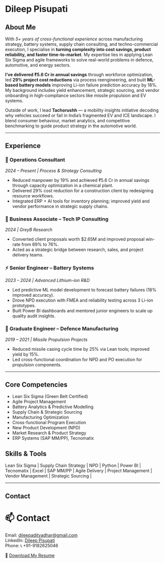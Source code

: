 
<h1 class="hero-title">Dileep Pisupati</h1>


## About Me

With *5+ years of cross-functional experience* across manufacturing strategy, battery systems, supply chain consulting, and techno-commercial execution, I specialise in **turning complexity into cost savings, product reliability, and faster time-to-market**. My expertise lies in applying Lean Six Sigma and agile frameworks to solve real-world problems in defence, automotive, and energy sectors.

**I’ve delivered ₹5.6 Cr in annual savings** through workforce optimization, led **29% project cost reductions** via process reengineering, and built **ML-based battery models** improving Li-ion failure prediction accuracy by 18%. My background includes yield enhancement, strategic sourcing, and vendor onboarding in high-compliance sectors like missile propulsion and EV systems.

Outside of work, I lead **Tachorushh** — a mobility insights initiative decoding why vehicles succeed or fail in India’s fragmented EV and ICE landscape. I blend consumer behaviour, market analytics, and competitive benchmarking to guide product strategy in the automotive world.

---

## Experience

### 🔧 Operations Consultant  
*2024 – Present | Process & Strategy Consulting*  
- Reduced manpower by 19% and achieved ₹5.6 Cr in annual savings through capacity optimization in a chemical plant.  
- Delivered 29% cost reduction for a construction client by redesigning resource workflows.  
- Integrated ERP + AI tools for inventory planning; improved yield and vendor performance in strategic supply chains.

### 🧠 Business Associate – Tech IP Consulting
*2024 | GreyB Research*  
- Converted client proposals worth $2.65M and improved proposal win-rate from 69% to 76%.  
- Acted as a strategic bridge between research, sales, and project delivery teams.

### ⚡ Senior Engineer – Battery Systems  
*2023 – 2024 | Advanced Lithium-ion R&D*  
- Led predictive ML model development to forecast battery failures (18% improved accuracy).  
- Drove NPD execution with FMEA and reliability testing across 3 Li-ion prototypes.  
- Built Power BI dashboards and mentored junior engineers to scale up quality audit insights.

### 🚀 Graduate Engineer – Defence Manufacturing  
*2019 – 2021 | Missile Propulsion Projects*  
- Reduced missile casing cycle time by 25% via Lean tools; improved yield by 15%.  
- Led cross-functional coordination for NPD and PO execution for propulsion components.

---

## Core Competencies

- Lean Six Sigma (Green Belt Certified)  
- Agile Project Management  
- Battery Analytics & Predictive Modelling  
- Supply Chain & Strategic Sourcing  
- Manufacturing Optimization  
- Cross-functional Program Execution  
- New Product Development (NPD)  
- Market Research & Product Strategy  
- ERP Systems (SAP MM/PP), Tecnomatix   

## Skills & Tools

Lean Six Sigma | Supply Chain Strategy | NPD | Python | Power BI | Tecnomatix | Excel | SAP MM/PP | Agile Delivery | Project Management | Vendor Management | Strategic Sourcing |

---

## Contact

# 📫 Contact
Email: [dileepadityadhar@gmail.com](mailto:dileepadityadhar@gmail.com)  
LinkedIn: [Dileep Pisupati](https://linkedin.com/in/p-v-s-dileep)  
Phone: 📞 +91-9182625046

📄 [Download My Resume](assets/Dileep_Resume.pdf)

